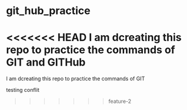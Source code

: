 # git_hub_practice
<<<<<<< HEAD
I am dcreating this repo to practice the commands of GIT and GITHub
=======
I am dcreating this repo to practice the commands of GIT



testing conflit
>>>>>>> feature-2
